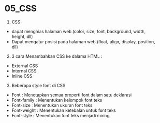 # 05_CSS

1. CSS 
- dapat menghias halaman web.(color, size, font, background, width, height, dll)
- Dapat mengatur posisi pada halaman web.(float, align, display, position, dll)
2. 3 cara Menambahkan CSS ke dalama HTML :
- External CSS
- Internal CSS
- Inline CSS
3. Beberapa style font di CSS
- Font : Menetapkan semua properti font dalam satu deklarasi
- Font-family : Menentukan kelompok font teks
- Font-size : Menentukan ukuran font teks
- Font-weight : Menentukan ketebalan untuk font teks
- Font-style : Menentukan font teks menjadi miring